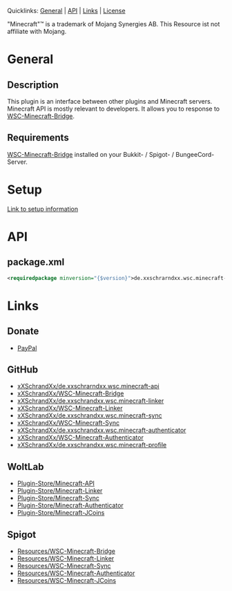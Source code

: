 Quicklinks: [General](#general) | [API](#api) | [Links](#links) | [License](https://github.com/xXSchrandXx/de.xxschrarndxx.wsc.minecraft-api/blob/main/LICENSE)

"Minecraft"™ is a trademark of Mojang Synergies AB. This Resource ist not affiliate with Mojang.

# General
## Description
This plugin is an interface between other plugins and Minecraft servers. Minecraft API is mostly relevant to developers. It allows you to response to [WSC-Minecraft-Bridge](https://github.com/xXSchrandXx/WSC-Minecraft-Bridge).
## Requirements
[WSC-Minecraft-Bridge](#links) installed on your Bukkit- / Spigot- / BungeeCord-Server.
# Setup
[Link to setup information](https://github.com/xXSchrandXx/de.xxschrarndxx.wsc.minecraft-api/blob/main/Setup.md)
# API
## package.xml
```XML
<requiredpackage minversion="{$version}">de.xxschrarndxx.wsc.minecraft-api</requiredpackage >
```
# Links
## Donate
* [PayPal](https://www.paypal.com/donate/?hosted_button_id=RFYYT7QSAU7YJ)
## GitHub
* [xXSchrandXx/de.xxschrarndxx.wsc.minecraft-api](https://github.com/xXSchrandXx/de.xxschrarndxx.wsc.minecraft-api)
* [xXSchrandXx/WSC-Minecraft-Bridge](https://github.com/xXSchrandXx/WSC-Minecraft-Bridge)
* [xXSchrandXx/de.xxschrandxx.wsc.minecraft-linker](https://github.com/xXSchrandXx/de.xxschrandxx.wsc.minecraft-linker)
* [xXSchrandXx/WSC-Minecraft-Linker](https://github.com/xXSchrandXx/WSC-Minecraft-Linker)
* [xXSchrandXx/de.xxschrandxx.wsc.minecraft-sync](https://github.com/xXSchrandXx/de.xxschrandxx.wsc.minecraft-sync)
* [xXSchrandXx/WSC-Minecraft-Sync](https://github.com/xXSchrandXx/WSC-Minecraft-Sync)
* [xXSchrandXx/de.xxschrandxx.wsc.minecraft-authenticator](https://github.com/xXSchrandXx/de.xxschrandxx.wsc.minecraft-authenticator)
* [xXSchrandXx/WSC-Minecraft-Authenticator](https://github.com/xXSchrandXx/WSC-Minecraft-Authenticator)
* [xXSchrandXx/de.xxschrandxx.wsc.minecraft-profile](https://github.com/xXSchrandXx/de.xxschrandxx.wsc.minecraft-profile)
## WoltLab
* [Plugin-Store/Minecraft-API](https://www.woltlab.com/pluginstore/file/7077-minecraft-api/)
* [Plugin-Store/Minecraft-Linker](https://www.woltlab.com/pluginstore/file/7093-minecraft-linker/)
* [Plugin-Store/Minecraft-Sync](https://www.woltlab.com/pluginstore/file/7199-minecraft-sync/)
* [Plugin-Store/Minecraft-Authenticator](https://www.woltlab.com/pluginstore/file/7245-minecraft-authenticator/)
* [Plugin-Store/Minecraft-JCoins](https://www.woltlab.com/pluginstore/file/7261-minecraft-jcoins/)
## Spigot
* [Resources/WSC-Minecraft-Bridge](https://www.spigotmc.org/resources/wsc-minecraft-bridge.100716/)
* [Resources/WSC-Minecraft-Linker](https://www.spigotmc.org/resources/wsc-minecraft-linker.105307/)
* [Resources/WSC-Minecraft-Sync](https://www.spigotmc.org/resources/wsc-minecraft-sync.105308/)
* [Resources/WSC-Minecraft-Authenticator](https://www.spigotmc.org/resources/wsc-minecraft-authenticator.101169/)
* [Resources/WSC-Minecraft-JCoins](https://www.spigotmc.org/resources/wsc-minecraft-jcoins.104632/)